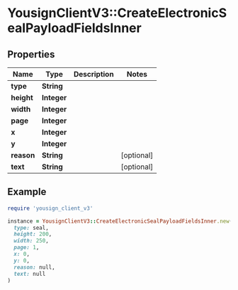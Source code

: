 # YousignClientV3::CreateElectronicSealPayloadFieldsInner

## Properties

| Name | Type | Description | Notes |
| ---- | ---- | ----------- | ----- |
| **type** | **String** |  |  |
| **height** | **Integer** |  |  |
| **width** | **Integer** |  |  |
| **page** | **Integer** |  |  |
| **x** | **Integer** |  |  |
| **y** | **Integer** |  |  |
| **reason** | **String** |  | [optional] |
| **text** | **String** |  | [optional] |

## Example

```ruby
require 'yousign_client_v3'

instance = YousignClientV3::CreateElectronicSealPayloadFieldsInner.new(
  type: seal,
  height: 200,
  width: 250,
  page: 1,
  x: 0,
  y: 0,
  reason: null,
  text: null
)
```

